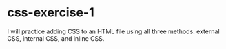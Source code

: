 # css-exercise-1
I will practice adding CSS to an HTML file using all three methods: external CSS, internal CSS, and inline CSS. 
